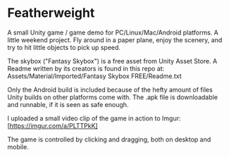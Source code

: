 # Featherweight

A small Unity game / game demo for PC/Linux/Mac/Android platforms.
A little weekend project.
Fly around in a paper plane, enjoy the scenery, and try to hit little objects to pick up speed.

The skybox ("Fantasy Skybox") is a free asset from Unity Asset Store. A Readme written by its creators is found in this repo at: Assets/Material/Imported/Fantasy Skybox FREE/Readme.txt

Only the Android build is included because of the hefty amount of files Unity builds on other platforms come with. The .apk file is downloadable and runnable, if it is seen as safe enough.

I uploaded a small video clip of the game in action to Imgur: [https://imgur.com/a/PLTTPkK]

The game is controlled by clicking and dragging, both on desktop and mobile.
